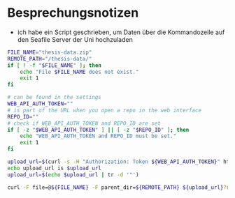 # Besprechungsnotizen

- ich habe ein Script geschrieben, um Daten über die Kommandozeile auf den Seafile Server der Uni hochzuladen

```bash
FILE_NAME="thesis-data.zip"
REMOTE_PATH="/thesis-data/"
if [ ! -f "$FILE_NAME" ]; then
    echo "File $FILE_NAME does not exist."
    exit 1
fi

# can be found in the settings
WEB_API_AUTH_TOKEN=""
# is part of the URL when you open a repo in the web interface
REPO_ID=""
# check if WEB_API_AUTH_TOKEN and REPO_ID are set
if [ -z "$WEB_API_AUTH_TOKEN" ] || [ -z "$REPO_ID" ]; then
    echo "WEB_API_AUTH_TOKEN and REPO_ID must be set."
    exit 1
fi

upload_url=$(curl -s -H "Authorization: Token ${WEB_API_AUTH_TOKEN}" https://seafile.cloud.uni-hannover.de/api2/repos/${REPO_ID}/upload-link/?p=${REMOTE_PATH})
echo upload_url is $upload_url
upload_url=$(echo $upload_url | tr -d '"')

curl -F file=@${FILE_NAME} -F parent_dir=${REMOTE_PATH} ${upload_url}?ret-json=1 | python -m json.tool
```